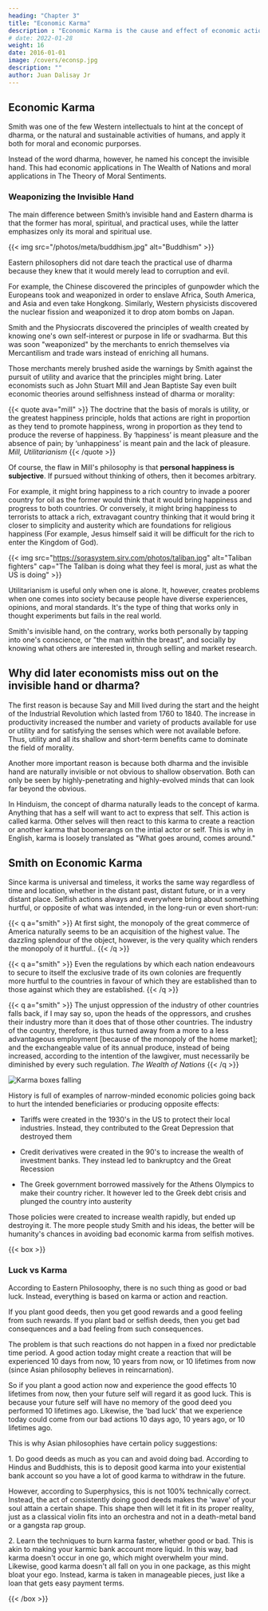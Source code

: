 ```yaml
---
heading: "Chapter 3"
title: "Economic Karma"
description : "Economic Karma is the cause and effect of economic actions"
# date: 2022-01-28
weight: 16
date: 2016-01-01
image: /covers/econsp.jpg
description: ""
author: Juan Dalisay Jr
---
```



<!-- heading: "Opportunity Cost to Economics"
image: / -->


## Economic Karma

Smith was one of the few Western intellectuals to hint at the concept of dharma, or the natural and sustainable activities of humans, and apply it both for moral and economic purporses.

Instead of the word dharma, however, he named his concept the invisible hand. This had economic applications in The Wealth of Nations and moral applications in The Theory of Moral Sentiments.



### Weaponizing the Invisible Hand

The main difference between Smith’s invisible hand and Eastern dharma is that the former has moral, spiritual, and practical uses, while the latter emphasizes only its moral and spiritual use.


{{< img src="/photos/meta/buddhism.jpg" alt="Buddhism" >}}

Eastern philosophers did not dare teach the practical use of dharma because they knew that it would merely lead to corruption and evil.

For example, the Chinese discovered the principles of gunpowder which the Europeans took and weaponized in order to enslave Africa, South America, and Asia and even take Hongkong. Similarly, Western physicists discovered the nuclear fission and weaponized it to drop atom bombs on Japan.

Smith and the Physiocrats discovered the principles of wealth created by knowing one's own self-interest or purpose in life or svadharma. But this was soon "weaponized" by the merchants to enrich themselves via Mercantilism and trade wars instead of enriching all humans. 

Those merchants merely brushed aside the warnings by Smith against the pursuit of utility and avarice that the principles might bring. Later economists such as John Stuart Mill and Jean Baptiste Say even built economic theories around selfishness instead of dharma or morality:

{{< quote ava="mill" >}}
The doctrine that the basis of morals is utility, or the greatest happiness principle, holds that actions are right in proportion as they tend to promote happiness, wrong in proportion as they tend to produce the reverse of happiness. By ‘happiness’ is meant pleasure and the absence of pain; by ‘unhappiness’ is meant pain and the lack of pleasure.
<cite>Mill, Utilitarianism</cite>
{{< /quote >}}

Of course, the flaw in Mill's philosophy is that **personal happiness is subjective**. If pursued without thinking of others, then it becomes arbitrary. 

For example, it might bring happiness to a rich country to invade a poorer country for oil as the former would think that it would bring happiness and progress to both countries. Or conversely, it might bring happiness to terrorists to attack a rich, extravagant country thinking that it would bring it closer to simplicity and austerity which are foundations for religious happiness (For example, Jesus himself said it will be difficult for the rich to enter the Kingdom of God).


{{< img src="https://sorasystem.sirv.com/photos/taliban.jpg" alt="Taliban fighters" cap="The Taliban is doing what they feel is moral, just as what the US is doing" >}}

Utilitarianism is useful only when one is alone. It, however, creates problems when one comes into society because people have diverse experiences, opinions, and moral standards. It's the type of thing that works only in thought experiments but fails in the real world. 

Smith's invisible hand, on the contrary, works both personally by tapping into one's conscience, or "the man within the breast", and  socially by knowing what others are interested in, through selling and market research.


## Why did later economists miss out on the invisible hand or dharma?

The first reason is because Say and Mill lived during the start and the height of the Industrial Revolution which lasted from 1760 to 1840. The increase in productivity increased the number and variety of products available for use or utility and for satisfying the senses which were not available before. Thus, utility and all its shallow and short-term benefits came to dominate the field of morality.

Another more important reason is because both dharma and the invisible hand are naturally invisible or not obvious to shallow observation. Both can only be seen by highly-penetrating and highly-evolved minds that can look far beyond the obvious. 

In Hinduism, the concept of dharma naturally leads to the concept of karma. Anything that has a self will want to act to express that self. This action is called karma. Other selves will then react to this karma to create a reaction or another karma that boomerangs on the intial actor or self. This is why in English, karma is loosely translated as "What goes around, comes around."


## Smith on Economic Karma

Since karma is universal and timeless, it works the same way regardless of time and location, whether in the distant past, distant future, or in a very distant place. Selfish actions always and everywhere bring about something hurtful, or opposite of what was intended, in the long-run or even short-run:

{{< q a="smith" >}}
At first sight, the monopoly of the great commerce of America naturally seems to be an acquisition of the highest value. <!-- To the undiscerning eye of giddy ambition, it naturally presents itself amidst the confused scramble of politics and war as a very dazzling object to fight for. --> The dazzling splendour of the object, however, <!-- the immense greatness of the commerce, --> is the very quality which renders the monopoly of it hurtful..
{{< /q >}}

{{< q a="smith" >}}
Even the regulations by which each nation endeavours to secure to itself the exclusive trade of its own colonies are frequently more hurtful to the countries in favour of which they are established than to those against which they are established.
{{< /q >}}


{{< q a="smith" >}}
The unjust oppression of the industry of other countries falls back, if I may say so, upon the heads of the oppressors, and crushes their industry more than it does that of those other countries. The industry of the country, therefore, is thus turned away from a more to a less advantageous employment [because of the monopoly of the home market]; and the exchangeable value of its annual produce, instead of being increased, according to the intention of the lawgiver, must necessarily be diminished by every such regulation.
<cite>The Wealth of Nations</cite>
{{< /q >}}


![Karma boxes falling](https://socioecons.files.wordpress.com/2014/12/karma.gif)


History is full of examples of narrow-minded economic policies going back to hurt the intended beneficiaries or producing opposite effects:

- Tariffs were created in the 1930's in the US to protect their local industries. Instead, they contributed to the Great Depression that destroyed them

- Credit derivatives were created in the 90's to increase the wealth of investment banks. They instead led to bankruptcy and the Great Recession

- The Greek government borrowed massively for the Athens Olympics to make their country richer. It however led to the Greek debt crisis and plunged the country into austerity

<!-- debt crisis where massive government spending, which was thought to draw in future investors, actually plunged Greece into a crisis.  -->

Those policies were created to increase wealth rapidly, but ended up destroying it. The more people study Smith and his ideas, the better will be humanity's chances in avoiding bad economic karma from selfish motives.


{{< box >}}
<h3>Luck vs Karma</h3>

<p>According to Eastern Philosoophy, there is no such thing as good or bad luck. Instead, everything is based on karma or action and reaction.</p>

<p>If you plant good deeds, then you get good rewards and a good feeling from such rewards. If you plant bad or selfish deeds, then you get bad consequences and a bad feeling from such consequences.</p>

<p>The problem is that such reactions do not happen in a fixed nor predictable time period. A good action today might create a reaction that will be experienced 10 days from now, 10 years from now, or 10 lifetimes from now (since Asian philosophy believes in reincarnation).</p>

<p>So if you plant a good action now and experience the good effects 10 lifetimes from now, then your future self will regard it as good luck. This is because your future self will have no memory of the good deed you performed 10 lifetimes ago. Likewise, the 'bad luck' that we experience today could come from our bad actions 10 days ago, 10 years ago, or 10 lifetimes ago.</p>

<p>This is why Asian philosophies have certain policy suggestions:</p>

<p>1. Do good deeds as much as you can and avoid doing bad. According to Hindus and Buddhists, this is to deposit good karma into your existential bank account <!-- of consequences --> so you have a lot of good karma to withdraw in the future. </p>

<p>However, according to Superphysics, this is not 100% technically correct. Instead, the act of consistently doing good deeds makes the 'wave' of your soul attain a certain shape. This shape then will let it fit in its proper reality, just as a classical violin fits into an orchestra and not in a death-metal band or a gangsta rap group.</p>

<p>2. Learn the techniques to burn karma faster, whether good or bad. This is akin to making your karmic bank account more liquid. In this way, bad karma doesn't occur in one go, which might overwhelm your mind. Likewise, good karma doesn't all fall on you in one package, as this might bloat your ego.  Instead, karma is taken in manageable pieces, just like a loan that gets easy payment terms.</p>
{{< /box >}}

